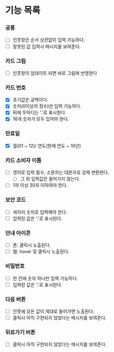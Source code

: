 # 기능 목록

### 공통

- [ ] 인풋창은 순서 상관없이 입력 가능하다.
- [ ] 잘못된 값 입력시 메시지를 보여준다.

### 카드 그림

- [ ] 인풋창이 업데이트 되면 바로 그림에 반영한다

### 카드 번호

- [x] 초기값은 공백이다.
- [x] 숫자(0이상의 정수)만 입력 가능하다.
- [x] 뒤에 두마디는 '.'로 표시한다.
- [x] 16개 숫자가 모두 있어야 한다.

### 만료일

- [x] 월(01 ~ 12)/ 연도(현재 연도 ~ 10년)

### 카드 소비자 이름

- [ ] 영어로 입력 필수, 소문자는 대문자로 강제 변환한다.
  - [ ] 그 외 입력값은 들어가지 않는다.
- [ ] 1자 이상 30자 이하여야 한다.

### 보안 코드

- [ ] 세자리 숫자로 입력해야 한다.
- [ ] 입력된 값은 '.'로 표시된다.

### 안내 아이콘

- [ ] 폰: 클릭시 노출된다.
- [ ] 웹: hover 및 클릭시 노출된다.

### 비밀번호

- [ ] 한 칸에 숫자 하나만 입력 가능하다.
- [ ] 입력된 값은 '.'로 표시된다.

### 다음 버튼

- [ ] 인풋에 모든 값이 제대로 들어가면 노출된다.
- [ ] 클릭시 아직 구현되지 않았다는 메시지를 보여준다.

### 뒤로가기 버튼

- [ ] 클릭시 아직 구현되지 않았다는 메시지를 보여준다.
